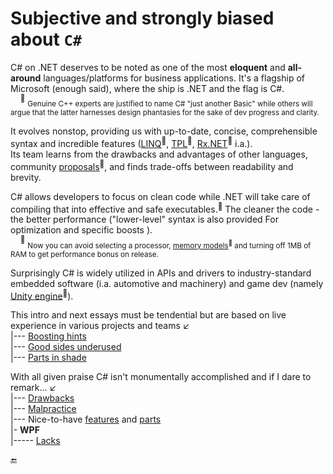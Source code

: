# Subjective and strongly biased about `C#`

C# on .NET deserves to be noted as one of the most **eloquent** and **all-around** languages/platforms for business applications. It's a flagship of Microsoft (enough said), where the ship is .NET and the flag is C#.\
&nbsp;&nbsp;&nbsp;&nbsp;<sup>🙋</sup>&nbsp;<sub>Genuine C++ experts are justified to name C# "just another Basic" while others will argue that the latter harnesses design phantasies for the sake of dev progress and clarity.</sub>

It evolves nonstop, providing us with up-to-date, concise, comprehensible syntax and incredible features ([LINQ](https://stackoverflow.com/questions/2321724/where-can-i-get-a-good-concise-linq-cheatsheet)<sup>🔗</sup>, [TPL](https://docs.microsoft.com/en-us/dotnet/standard/parallel-programming/task-parallel-library-tpl)<sup>🔗</sup>, [Rx.NET](https://github.com/dotnet/reactive)<sup>🔗</sup> i.a.).\
Its team learns from the drawbacks and advantages of other languages, community [proposals](https://github.com/dotnet/csharplang/tree/main/proposals)<sup>🔗</sup>, and finds trade-offs between readability and brevity.
 
C# allows developers to focus on clean code while .NET will take care of compiling that into effective and safe executables.<sup>💾</sup>  The cleaner the code - the better performance ("lower-level" syntax is also provided For optimization and specific boosts ).\
&nbsp;&nbsp;&nbsp;&nbsp;<sup>💾</sup> <sub>Now you can avoid selecting a processor, [memory models](https://devblogs.microsoft.com/oldnewthing/20200728-00/?p=104012)<sup>🔗</sup> and turning off 1MB of RAM to get performance bonus on release.</sub>

Surprisingly C# is widely utilized in APIs and drivers to industry-standard embedded software (i.a. automotive and machinery) and game dev (namely [Unity engine](https://unity.com/solutions/programming)<sup>🔗</sup>).

This intro and next essays must be tendential but are based on live experience in various projects and teams ↙️\
|--- [Boosting hints](README+/cs-hints.md)\
|--- [Good sides underused](README+/cs-feat_underused.md)\
|--- [Parts in shade](README+/parts/cs-shadow_parts.md)

With all given praise C# isn't monumentally accomplished and if I dare to remark...&nbsp;↙️\
|--- [Drawbacks](README+/cs-drawbacks.md)\
|--- [Malpractice](README+/cs-malpractice.md)\
|--- Nice-to-have [features](README+/cs-lacks.md) and [parts](README+/parts/cs-lacks-parts.md)\
|- **WPF**\
|----- [Lacks](README+/wpf/README+/wpf-drawbacks.md)

🔚

